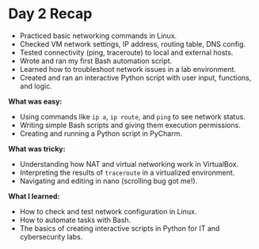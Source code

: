 # Day 2 Recap

- Practiced basic networking commands in Linux.
- Checked VM network settings, IP address, routing table, DNS config.
- Tested connectivity (ping, traceroute) to local and external hosts.
- Wrote and ran my first Bash automation script.
- Learned how to troubleshoot network issues in a lab environment.
- Created and ran an interactive Python script with user input, functions, and logic.

**What was easy:**
- Using commands like `ip a`, `ip route`, and `ping` to see network status.
- Writing simple Bash scripts and giving them execution permissions.
- Creating and running a Python script in PyCharm.

**What was tricky:**
- Understanding how NAT and virtual networking work in VirtualBox.
- Interpreting the results of `traceroute` in a virtualized environment.
- Navigating and editing in nano (scrolling bug got me!).

**What I learned:**
- How to check and test network configuration in Linux.
- How to automate tasks with Bash.
- The basics of creating interactive scripts in Python for IT and cybersecurity labs.
